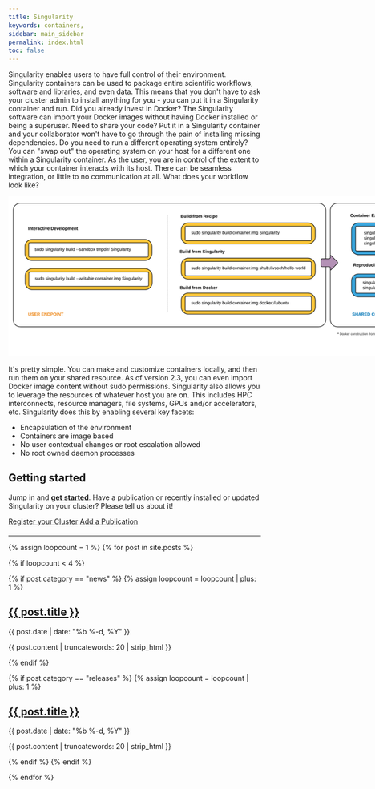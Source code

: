 ```yaml
---
title: Singularity
keywords: containers,
sidebar: main_sidebar
permalink: index.html
toc: false
---
```


Singularity enables users to have full control of their environment. Singularity containers can be used to package entire scientific workflows, software and libraries, and even data. This means that you don't have to ask your cluster admin to install anything for you - you can put it in a Singularity container and run. Did you already invest in Docker? The Singularity software can import your Docker images without having Docker installed or being a superuser. Need to share your code? Put it in a Singularity container and your collaborator won't have to go through the pain of installing missing dependencies. Do you need to run a different operating system entirely? You can "swap out" the operating system on your host for a different one within a Singularity container. As the user, you are in control of the extent to which your container interacts with its host. There can be seamless integration, or little to no communication at all. What does your workflow look like?


<a href="/assets/img/diagram/singularity-2.4-flow.png" target="_blank" class="no-after">
   <img style="max-width:900px" src="/assets/img/diagram/singularity-2.4-flow.png">
</a>

It's pretty simple. You can make and customize containers locally, and then run them on your shared resource. As of version 2.3, you can even import Docker image content without sudo permissions. Singularity also allows you to leverage the resources of whatever host you are on. This includes HPC interconnects, resource managers, file systems, GPUs and/or accelerators, etc. Singularity does this by enabling several key facets:

* Encapsulation of the environment
* Containers are image based
* No user contextual changes or root escalation allowed
* No root owned daemon processes

## Getting started

Jump in and <a href="/quickstart"><strong>get started</strong></a>. Have a publication or recently installed or updated Singularity on your cluster? Please tell us about it!

<a target="_blank" class="btn btn-primary navbar-btn cursorNorm" role="button" href="https://goo.gl/forms/D7ed1dfLeNvml6no1">Register your Cluster</a> <a target="_blank" href="https://goo.gl/forms/tGBKnKwplNyRZRSm2" class="btn btn-primary navbar-btn cursorNorm" role="button">Add a Publication</a>


<hr style="margin-top:20px">

<div class="row">
  {% assign loopcount = 1 %}
  {% for post in site.posts %}

   {% if loopcount < 4 %}

   <!-- Parse news-->
   {% if post.category == "news" %}
   {% assign loopcount = loopcount | plus: 1 %}
   <div class="col-md-4">
      <h2><a class="post-link" href="{{ post.url | remove: "/" }}">{{ post.title }}</a></h2>
      <span class="post-meta">{{ post.date | date: "%b %-d, %Y" }}</span>
      <p>{{ post.content | truncatewords: 20 | strip_html }}</p>  
   </div>
   {% endif %}

   {% if post.category == "releases" %}
   {% assign loopcount = loopcount | plus: 1 %}
   <div class="col-md-4">
      <h2><a class="post-link" href="{{ post.url | remove: "/" }}">{{ post.title }}</a></h2>
      <span class="post-meta">{{ post.date | date: "%b %-d, %Y" }}</span>
      <p>{{ post.content | truncatewords: 20 | strip_html }}</p>  
   </div>
   {% endif %}
   {% endif %}

  {% endfor %}
</div>
